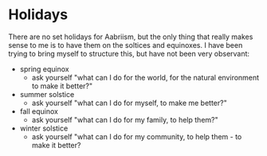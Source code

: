 # Holidays

There are no set holidays for Aabriism, but the only thing that really makes sense to me is to have them on the soltices and equinoxes.  I have been trying to bring myself to structure this, but have not been very observant:
* spring equinox
  * ask yourself "what can I do for the world, for the natural environment to make it better?"
* summer solstice
  * ask yourself "what can I do for myself, to make me better?"
* fall equinox
  * ask yourself "what can I do for my family, to help them?"
* winter solstice
  * ask yourself "what can I do for my community, to help them - to make it better?
